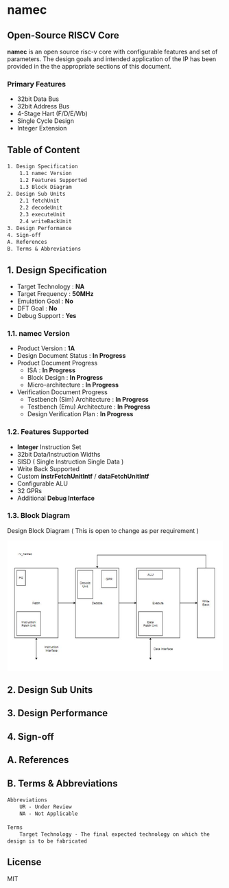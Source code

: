 # namec
## Open-Source RISCV Core

**namec** is an open source risc-v core with configurable features and set of parameters. The design goals and intended application of the IP has been provided in the the appropriate sections of this document.
### Primary Features
- 32bit Data Bus
- 32bit Address Bus
- 4-Stage Hart (F/D/E/Wb)
- Single Cycle Design
- Integer Extension

## Table of Content
```
1. Design Specification
    1.1 namec Version
    1.2 Features Supported
    1.3 Block Diagram
2. Design Sub Units
    2.1 fetchUnit
    2.2 decodeUnit
    2.3 executeUnit
    2.4 writeBackUnit
3. Design Performance
4. Sign-off
A. References
B. Terms & Abbreviations
```
## 1. Design Specification

- Target Technology : **NA**
- Target Frequency : **50MHz**
- Emulation Goal : **No**
- DFT Goal : **No**
- Debug Support : **Yes**

### 1.1. namec Version

- Product Version : **1A**
- Design Document Status : **In Progress**
- Product Document Progress
    - ISA : **In Progress**
    - Block Design : **In Progress**
    - Micro-architecture : **In Progress**
- Verification Document Progress
    - Testbench (Sim) Architecture : **In Progress**
    - Testbench (Emu) Architecture : **In Progress**
    - Design Verification Plan : **In Progress**

### 1.2. Features Supported

- **Integer** Instruction Set
- 32bit Data/Instruction Widths
- SISD ( Single Instruction Single Data )
- Write Back Supported
- Custom **instrFetchUnitIntf** / **dataFetchUnitIntf**
- Configurable ALU
- 32 GPRs
- Additional **Debug Interface**

### 1.3. Block Diagram

Design Block Diagram ( This is open to change as per requirement )

![namec Block Diagram]( namec_block_diagram.jpg "namec hart" )

## 2. Design Sub Units

## 3. Design Performance

## 4. Sign-off

## A. References

## B. Terms & Abbreviations

```
Abbreviations
    UR - Under Review
    NA - Not Applicable
    
Terms
    Target Technology - The final expected technology on which the design is to be fabricated
```

## License

MIT
